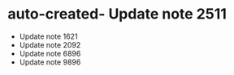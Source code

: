 # auto-created- Update note 2511
- Update note 1621
- Update note 2092
- Update note 6896
- Update note 9896
